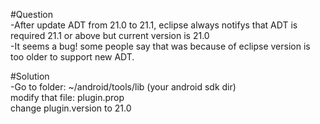#Question    
-After update ADT from 21.0 to 21.1, eclipse always notifys that ADT is required 21.1 or above but current version is 21.0   
-It seems a bug! some people say that was because of eclipse version is too older to support new ADT.   


   
#Solution   
-Go to folder: ~/android/tools/lib  (your android sdk dir)   
    modify that file: plugin.prop   
    change plugin.version to 21.0


